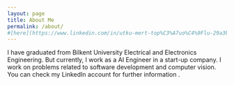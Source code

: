 ```yaml
---
layout: page
title: About Me
permalink: /about/
#[here](https://www.linkedin.com/in/utku-mert-top%C3%A7uo%C4%9Flu-29a3b0114/)
---
```


I have graduated from Bilkent University Electrical and Electronics Engineering. But currently, I work as a AI Engineer in a start-up company. I work on problems related to software development and computer vision. You can check my LinkedIn account for further information .